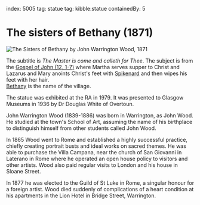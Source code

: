 index: 5005
tag: statue 
tag: kibble:statue
containedBy: 5

# The sisters of Bethany (1871)

![The Sisters of Bethany by John Warrington Wood, 1871](image:sisters-of-bethany.jpg)

The subtitle is _The Master is come and calleth for Thee_.  The
subject is from the [Gospel of John (12, 1-7)](http://m.kingjamesbibleonline.org/John-Chapter-12/) 
where Martha serves
supper to Christ and Lazarus and Mary anoints Christ's feet with
[Spikenard](/wiki/Spikenard) and then wipes his feet with her hair.  
[Bethany](/wiki/Bethany_&#40;biblical_village&#41;) is the
name of the village.

The statue was exhibited at the RA in 1979.  It was presented to
Glasgow Museums in 1936 by Dr Douglas White of Overtoun.

John Warrington Wood (1839-1886) was born in Warrington, as John
Wood. He studied at the town's School of Art, assuming the name of his
birthplace to distinguish himself from other students called John
Wood.

In 1865 Wood went to Rome and established a highly successful
practice, chiefly creating portrait busts and ideal works on sacred
themes. He was able to purchase the Villa Campana, near the church of
San Giovanni in Laterano in Rome where he operated an open house
policy to visitors and other artists. Wood also paid regular visits to
London and his house in Sloane Street.

In 1877 he was elected to the Guild of St Luke in Rome, a singular
honour for a foreign artist. Wood died suddenly of complications of a
heart condition at his apartments in the Lion Hotel in Bridge Street,
Warrington. 
